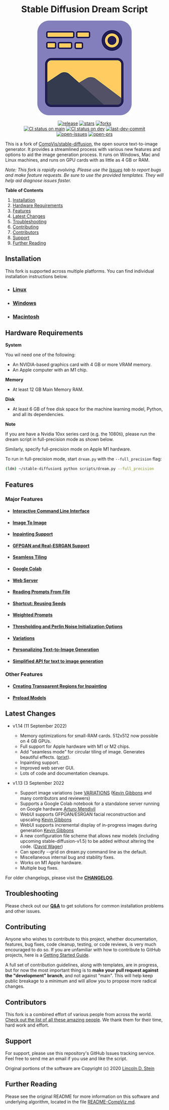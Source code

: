 <h1 align='center'><b>Stable Diffusion Dream Script</b></h1>

<p align='center'>
    <img src="docs/assets/logo.png"/>
</p>

<p align="center">
    <a href="https://github.com/lstein/stable-diffusion/releases"><img src="https://flat.badgen.net/github/release/lstein/stable-diffusion/development?icon=github" alt="release"/></a>
    <a href="https://github.com/lstein/stable-diffusion/stargazers"><img src="https://flat.badgen.net/github/stars/lstein/stable-diffusion?icon=github" alt="stars"/></a>
    <a href="https://useful-forks.github.io/?repo=lstein%2Fstable-diffusion"><img src="https://flat.badgen.net/github/forks/lstein/stable-diffusion?icon=github" alt="forks"/></a>
    <br />
    <a href="https://github.com/lstein/stable-diffusion/actions/workflows/test-dream-conda.yml"><img src="https://flat.badgen.net/github/checks/lstein/stable-diffusion/main?label=CI%20status%20on%20main&cache=900&icon=github" alt="CI status on main"/></a>
    <a href="https://github.com/lstein/stable-diffusion/actions/workflows/test-dream-conda.yml"><img src="https://flat.badgen.net/github/checks/lstein/stable-diffusion/development?label=CI%20status%20on%20dev&cache=900&icon=github" alt="CI status on dev"/></a>
    <a href="https://github.com/lstein/stable-diffusion/commits/development"><img src="https://flat.badgen.net/github/last-commit/lstein/stable-diffusion/development?icon=github&color=yellow&label=last%20dev%20commit&cache=900" alt="last-dev-commit"/></a>
    <br />
    <a href="https://github.com/lstein/stable-diffusion/issues?q=is%3Aissue+is%3Aopen"><img src="https://flat.badgen.net/github/open-issues/lstein/stable-diffusion?icon=github" alt="open-issues"/></a>
    <a href="https://github.com/lstein/stable-diffusion/pulls?q=is%3Apr+is%3Aopen"><img src="https://flat.badgen.net/github/open-prs/lstein/stable-diffusion?icon=github" alt="open-prs"/></a>
</p>

This is a fork of [CompVis/stable-diffusion](https://github.com/CompVis/stable-diffusion), the open
source text-to-image generator. It provides a streamlined process with various new features and
options to aid the image generation process. It runs on Windows, Mac and Linux machines, and runs on
GPU cards with as little as 4 GB or RAM.

_Note: This fork is rapidly evolving. Please use the
[Issues](https://github.com/lstein/stable-diffusion/issues) tab to report bugs and make feature
requests. Be sure to use the provided templates. They will help aid diagnose issues faster._

**Table of Contents**

1. [Installation](#installation)
2. [Hardware Requirements](#hardware-requirements)
3. [Features](#features)
4. [Latest Changes](#latest-changes)
5. [Troubleshooting](#troubleshooting)
6. [Contributing](#contributing)
7. [Contributors](#contributors)
8. [Support](#support)
9. [Further Reading](#further-reading)

## Installation

This fork is supported across multiple platforms. You can find individual installation instructions
below.

- ### [Linux](docs/installation/INSTALL_LINUX.md)

- ### [Windows](docs/installation/INSTALL_WINDOWS.md)

- ### [Macintosh](docs/installation/INSTALL_MAC.md)

## Hardware Requirements

**System**

You wil need one of the following:

- An NVIDIA-based graphics card with 4 GB or more VRAM memory.
- An Apple computer with an M1 chip.

**Memory**

- At least 12 GB Main Memory RAM.

**Disk**

- At least 6 GB of free disk space for the machine learning model, Python, and all its dependencies.

**Note**

If you are have a Nvidia 10xx series card (e.g. the 1080ti), please run the dream script in
full-precision mode as shown below.

Similarly, specify full-precision mode on Apple M1 hardware.

To run in full-precision mode, start `dream.py` with the `--full_precision` flag:

```bash
(ldm) ~/stable-diffusion$ python scripts/dream.py --full_precision
```

## Features

### Major Features

- #### [Interactive Command Line Interface](docs/features/CLI.md)

- #### [Image To Image](docs/features/IMG2IMG.md)

- #### [Inpainting Support](docs/features/INPAINTING.md)

- #### [GFPGAN and Real-ESRGAN Support](docs/features/UPSCALE.md)

- #### [Seamless Tiling](docs/features/OTHER.md#seamless-tiling)

- #### [Google Colab](docs/features/OTHER.md#google-colab)

- #### [Web Server](docs/features/WEB.md)

- #### [Reading Prompts From File](docs/features/OTHER.md#reading-prompts-from-a-file)

- #### [Shortcut: Reusing Seeds](docs/features/OTHER.md#shortcuts-reusing-seeds)

- #### [Weighted Prompts](docs/features/OTHER.md#weighted-prompts)

- #### [Thresholding and Perlin Noise Initialization Options](/docs/features/OTHER.md#thresholding-and-perlin-noise-initialization-options)

- #### [Variations](docs/features/VARIATIONS.md)

- #### [Personalizing Text-to-Image Generation](docs/features/TEXTUAL_INVERSION.md)

- #### [Simplified API for text to image generation](docs/features/OTHER.md#simplified-api)

### Other Features

- #### [Creating Transparent Regions for Inpainting](docs/features/INPAINTING.md#creating-transparent-regions-for-inpainting)

- #### [Preload Models](docs/features/OTHER.md#preload-models)

## Latest Changes

- v1.14 (11 September 2022)

  - Memory optimizations for small-RAM cards. 512x512 now possible on 4 GB GPUs.
  - Full support for Apple hardware with M1 or M2 chips.
  - Add "seamless mode" for circular tiling of image. Generates beautiful effects.
    ([prixt](https://github.com/prixt)).
  - Inpainting support.
  - Improved web server GUI.
  - Lots of code and documentation cleanups.

- v1.13 (3 September 2022

  - Support image variations (see [VARIATIONS](docs/features/VARIATIONS.md)
    ([Kevin Gibbons](https://github.com/bakkot) and many contributors and reviewers)
  - Supports a Google Colab notebook for a standalone server running on Google hardware
    [Arturo Mendivil](https://github.com/artmen1516)
  - WebUI supports GFPGAN/ESRGAN facial reconstruction and upscaling
    [Kevin Gibbons](https://github.com/bakkot)
  - WebUI supports incremental display of in-progress images during generation
    [Kevin Gibbons](https://github.com/bakkot)
  - A new configuration file scheme that allows new models (including upcoming
    stable-diffusion-v1.5) to be added without altering the code.
    ([David Wager](https://github.com/maddavid12))
  - Can specify --grid on dream.py command line as the default.
  - Miscellaneous internal bug and stability fixes.
  - Works on M1 Apple hardware.
  - Multiple bug fixes.

For older changelogs, please visit the **[CHANGELOG](docs/features/CHANGELOG.md)**.

## Troubleshooting

Please check out our **[Q&A](docs/help/TROUBLESHOOT.md)** to get solutions for common installation
problems and other issues.

## Contributing

Anyone who wishes to contribute to this project, whether documentation, features, bug fixes, code
cleanup, testing, or code reviews, is very much encouraged to do so. If you are unfamiliar with how
to contribute to GitHub projects, here is a
[Getting Started Guide](https://opensource.com/article/19/7/create-pull-request-github).

A full set of contribution guidelines, along with templates, are in progress, but for now the most
important thing is to **make your pull request against the "development" branch**, and not against
"main". This will help keep public breakage to a minimum and will allow you to propose more radical
changes.

## Contributors

This fork is a combined effort of various people from across the world.
[Check out the list of all these amazing people](docs/other/CONTRIBUTORS.md). We thank them for
their time, hard work and effort.

## Support

For support, please use this repository's GitHub Issues tracking service. Feel free to send me an
email if you use and like the script.

Original portions of the software are Copyright (c) 2020
[Lincoln D. Stein](https://github.com/lstein)

## Further Reading

Please see the original README for more information on this software and underlying algorithm,
located in the file [README-CompViz.md](docs/other/README-CompViz.md).
